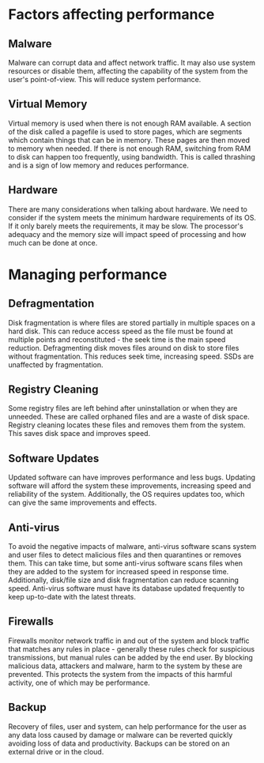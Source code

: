 # Factors affecting performance
## Malware
Malware can corrupt data and affect network traffic. It may also use system resources or disable them, affecting the capability of the system from the user's point-of-view. This will reduce system performance.
## Virtual Memory
Virtual memory is used when there is not enough RAM available. A section of the disk called a pagefile is used to store pages, which are segments which contain things that can be in memory. These pages are then moved to memory when needed. If there is not enough RAM, switching from RAM to disk can happen too frequently, using bandwidth. This is called thrashing and is a sign of low memory and reduces performance.
## Hardware 
There are many considerations when talking about hardware. We need to consider if the system meets the minimum hardware requirements of its OS. If it only barely meets the requirements, it may be slow. The processor's adequacy and the memory size will impact speed of processing and how much can be done at once.
# Managing performance
## Defragmentation
Disk fragmentation is where files are stored partially in multiple spaces on a hard disk. This can reduce access speed as the file must be found at multiple points and reconstituted - the seek time is the main speed reduction. Defragmenting disk moves files around on disk to store files without fragmentation. This reduces seek time, increasing speed. SSDs are unaffected by fragmentation.
## Registry Cleaning
Some registry files are left behind after uninstallation or when they are unneeded. These are called orphaned files and are a waste of disk space. Registry cleaning locates these files and removes them from the system. This saves disk space and improves speed.
## Software Updates
Updated software can have improves performance and less bugs. Updating software will afford the system these improvements, increasing speed and reliability of the system. Additionally, the OS requires updates too, which can give the same improvements and effects.
## Anti-virus
To avoid the negative impacts of malware, anti-virus software scans system and user files to detect malicious files and then quarantines or removes them. This can take time, but some anti-virus software scans files when they are added to the system for increased speed in response time. Additionally, disk/file size and disk fragmentation can reduce scanning speed. Anti-virus software must have its database updated frequently to keep up-to-date with the latest threats.
## Firewalls
Firewalls monitor network traffic in and out of the system and block traffic that matches any rules in place - generally these rules check for suspicious transmissions, but manual rules can be added by the end user. By blocking malicious data, attackers and malware, harm to the system by these are prevented. This protects the system from the impacts of this harmful activity, one of which may be performance.
## Backup
Recovery of files, user and system, can help performance for the user as any data loss caused by damage or malware can be reverted quickly avoiding loss of data and productivity. Backups can be stored on an external drive or in the cloud.
